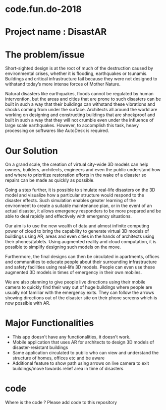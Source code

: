 # code.fun.do-2018

# Project name : DisastAR

# The problem/issue

Short-sighted design is at the root of much of the destruction caused by environmental crises, whether it is flooding, earthquakes or tsunamis. Buildings and critical infrastructure fail because they were not designed to withstand today’s more intense forces of Mother Nature.

Natural disasters like earthquakes, floods cannot be regulated by human intervention, but the areas and cities that are prone to such disasters can be built in such a way that their buildings can withstand these vibrations and shocks coming from under the surface. Architects all around the world are working on designing and constructing buildings that are shockproof and built in such a way that they will not crumble even under the influence of large scale earthquakes. However, to accomplish this task, heavy processing on softwares like AutoDesk is required.

# Our Solution

On a grand scale, the creation of virtual city-wide 3D models can help owners, builders, architects, engineers and even the public understand how and where to prioritize restoration efforts in the wake of a disaster so repairs can be made as quickly as possible.

Going a step further, it is possible to simulate real-life disasters on the 3D model and visualize how a particular structure would respond to the disaster effects. Such simulation enables greater learning of the environment to create a suitable maintenance plan, or in the event of an actual disaster, it allows emergency responders to be more prepared and be able to deal rapidly and effectively with emergency situations.

Our aim is to use the new wealth of data and almost infinite computing power of cloud to bring the capability to generate virtual 3D models of buildings using AR, areas and even cities in the hands of architects using their phones/tablets. Using augmented reality and cloud computation, it is possible to simplify designing such models on the move. 

Furthermore, the final designs can then be circulated in apartments, offices and communities to educate people about their surrounding infrastructure and safety facilities using real-life 3D models. People can even use these augmented 3D models in times of emergency in their own mobiles.

We are also planning to give people live directions using their mobile camera to quickly find their way out of huge buildings where people are usually not familiar with the emergency exits. They can follow the arrows showing directions out of the disaster site on their phone screens which is now possible with AR.

# Major Functionalities
- This app doesn't have any functionalities, it doesn't work.
- Mobile application that uses AR for architects to design 3D models of disaster-resistant buildings
- Same application circulated to public who can view and understand the structure of homes, offices etc and be aware
- Additional feature to show path using arrows on live camera to exit buildings/move towards relief area in time of disasters

# code 
Where is the code ? 
Please add code to this repository
